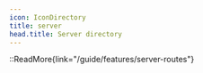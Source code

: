 ```yaml
---
icon: IconDirectory
title: server
head.title: Server directory
---
```


::ReadMore{link="/guide/features/server-routes"}
